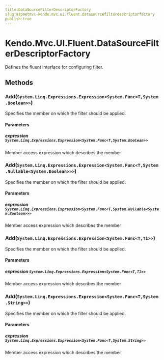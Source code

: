 ```yaml
---
title:DataSourceFilterDescriptorFactory
slug:aspnetmvc-kendo.mvc.ui.fluent.datasourcefilterdescriptorfactory
publish:true
---
```


# Kendo.Mvc.UI.Fluent.DataSourceFilterDescriptorFactory
Defines the fluent interface for configuring filter.



## Methods

### Add(`System.Linq.Expressions.Expression<System.Func<T,System.Boolean>>`)
Specifies the member on which the filter should be applied.


#### Parameters

##### expression `System.Linq.Expressions.Expression<System.Func<T,System.Boolean>>`
Member access expression which describes the member





### Add(`System.Linq.Expressions.Expression<System.Func<T,System.Nullable<System.Boolean>>>`)
Specifies the member on which the filter should be applied.


#### Parameters

##### expression `System.Linq.Expressions.Expression<System.Func<T,System.Nullable<System.Boolean>>>`
Member access expression which describes the member





### Add(`System.Linq.Expressions.Expression<System.Func<T,T1>>`)
Specifies the member on which the filter should be applied.


#### Parameters

##### expression `System.Linq.Expressions.Expression<System.Func<T,T1>>`
Member access expression which describes the member





### Add(`System.Linq.Expressions.Expression<System.Func<T,System.String>>`)
Specifies the member on which the filter should be applied.


#### Parameters

##### expression `System.Linq.Expressions.Expression<System.Func<T,System.String>>`
Member access expression which describes the member






